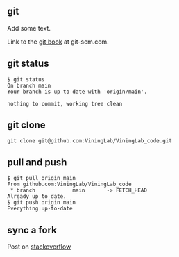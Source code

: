 ## git

Add some text.

Link to the [git book](https://git-scm.com/book/en/v2) at git-scm.com.


## git status

```
$ git status
On branch main
Your branch is up to date with 'origin/main'.

nothing to commit, working tree clean
```

## git clone

```
git clone git@github.com:ViningLab/ViningLab_code.git
```

## pull and push

```
$ git pull origin main
From github.com:ViningLab/ViningLab_code
 * branch            main       -> FETCH_HEAD
Already up to date.
$ git push origin main
Everything up-to-date
```

## sync a fork

Post on [stackoverflow](https://stackoverflow.com/q/7244321)



